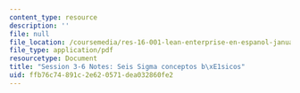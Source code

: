 ```yaml
---
content_type: resource
description: ''
file: null
file_location: /coursemedia/res-16-001-lean-enterprise-en-espanol-january-iap-2012/ffb76c74891c2e620571dea032860fe2_MITRES_16_001IAP12_3-6Sgma.pdf
file_type: application/pdf
resourcetype: Document
title: "Session 3-6 Notes: Seis Sigma conceptos b\xE1sicos"
uid: ffb76c74-891c-2e62-0571-dea032860fe2
---
```

